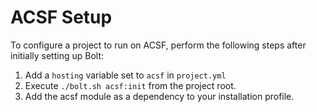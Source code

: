 # ACSF Setup

To configure a project to run on ACSF, perform the following steps after initially setting up Bolt:

1. Add a `hosting` variable set to `acsf` in `project.yml`
1. Execute `./bolt.sh acsf:init` from the project root.
1. Add the acsf module as a dependency to your installation profile.
